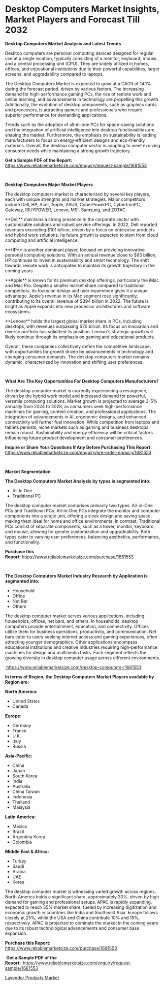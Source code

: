 <p><h1>Desktop Computers Market Insights, Market Players and Forecast Till 2032</h1></p><p><strong>Desktop Computers Market Analysis and Latest Trends</strong></p>
<p><p>Desktop computers are personal computing devices designed for regular use at a single location, typically consisting of a monitor, keyboard, mouse, and a central processing unit (CPU). They are widely utilized in homes, offices, and educational institutions due to their powerful capabilities, larger screens, and upgradability compared to laptops.</p><p>The Desktop Computers Market is expected to grow at a CAGR of 14.1% during the forecast period, driven by various factors. The increasing demand for high-performance gaming PCs, the rise of remote work and online learning, and advancements in technology are propelling this growth. Additionally, the evolution of desktop components, such as graphics cards and processors, is attracting gamers and professionals who require superior performance for demanding applications.</p><p>Trends such as the adoption of all-in-one PCs for space-saving solutions and the integration of artificial intelligence into desktop functionalities are shaping the market. Furthermore, the emphasis on sustainability is leading manufacturers to focus on energy-efficient designs and eco-friendly materials. Overall, the desktop computer sector is adapting to meet evolving consumer needs while maintaining a strong growth trajectory.</p></p>
<p><strong>Get a Sample PDF of the Report:&nbsp;</strong> <a href="https://www.reliablemarketsize.com/enquiry/request-sample/1681553?utm_campaign=3537&utm_medium=2&utm_source=Github&utm_content=ia&utm_term=05042025&utm_id=desktop-computers">https://www.reliablemarketsize.com/enquiry/request-sample/1681553</a></p>
<p>&nbsp;</p>
<p><strong>Desktop Computers Major Market Players</strong></p>
<p><p>The desktop computers market is characterized by several key players, each with unique strengths and market strategies. Major competitors include Dell, HP, Acer, Apple, ASUS, CyberPowerPC, CybertronPC, Gateway, IBUYPOWER, Lenovo, MSI, Samsung, and ZOTAC.</p><p>**Dell** maintains a strong presence in the corporate sector with customizable solutions and robust service offerings. In 2022, Dell reported revenues exceeding $101 billion, driven by a focus on enterprise products and hybrid work solutions. Its future growth is expected to stem from cloud computing and artificial intelligence.</p><p>**HP** is another dominant player, focused on providing innovative personal computing solutions. With an annual revenue close to $63 billion, HP continues to invest in sustainability and smart technology. The shift towards remote work is anticipated to maintain its growth trajectory in the coming years.</p><p>**Apple** is known for its premium desktop offerings, particularly the iMac and Mac Pro. Despite a smaller market share compared to traditional competitors, its focus on design and user experience gives it a unique advantage. Apple’s revenue in its Mac segment rose significantly, contributing to its overall revenue of $394 billion in 2022. The future is bright as Apple expands into new processor architectures and software ecosystems.</p><p>**Lenovo** holds the largest global market share in PCs, including desktops, with revenues surpassing $70 billion. Its focus on innovation and diverse portfolio has solidified its position. Lenovo's strategic growth will likely continue through its emphasis on gaming and educational products.</p><p>Overall, these companies collectively define the competitive landscape, with opportunities for growth driven by advancements in technology and changing consumer demands. The desktop computers market remains dynamic, characterized by innovation and shifting user preferences.</p></p>
<p>&nbsp;</p>
<p><strong>What Are The Key Opportunities For Desktop Computers Manufacturers?</strong></p>
<p><p>The desktop computer market is currently experiencing a resurgence, driven by the hybrid work model and increased demand for powerful, versatile computing solutions. Market growth is projected to average 3-5% annually from 2024 to 2028, as consumers seek high-performance machines for gaming, content creation, and professional applications. The integration of advancements in AI, ergonomic designs, and enhanced connectivity will further fuel innovation. While competition from laptops and tablets persists, niche markets such as gaming and business desktops remain robust. Sustainability and energy efficiency will be critical factors influencing future product development and consumer preferences.</p></p>
<p><strong>Inquire or Share Your Questions If Any Before Purchasing This Report:</strong> <a href="https://www.reliablemarketsize.com/enquiry/pre-order-enquiry/1681553?utm_campaign=3537&utm_medium=2&utm_source=Github&utm_content=ia&utm_term=05042025&utm_id=desktop-computers">https://www.reliablemarketsize.com/enquiry/pre-order-enquiry/1681553</a></p>
<p>&nbsp;</p>
<p><strong>Market Segmentation</strong></p>
<p><strong>The Desktop Computers Market Analysis by types is segmented into:</strong></p>
<p><ul><li>All In One</li><li>Traditional PC</li></ul></p>
<p><p>The desktop computer market comprises primarily two types: All-in-One PCs and Traditional PCs. All-in-One PCs integrate the monitor and computer components into a single unit, offering a sleek design and saving space, making them ideal for home and office environments. In contrast, Traditional PCs consist of separate components, such as a tower, monitor, keyboard, and mouse, allowing for greater customization and upgradeability. Both types cater to varying user preferences, balancing aesthetics, performance, and functionality.</p></p>
<p><strong>Purchase this Report:&nbsp;</strong><a href="https://www.reliablemarketsize.com/purchase/1681553?utm_campaign=3537&utm_medium=2&utm_source=Github&utm_content=ia&utm_term=05042025&utm_id=desktop-computers">https://www.reliablemarketsize.com/purchase/1681553</a></p>
<p>&nbsp;</p>
<p><strong>The Desktop Computers Market Industry Research by Application is segmented into:</strong></p>
<p><ul><li>Household</li><li>Office</li><li>Net Bar</li><li>Others</li></ul></p>
<p><p>The desktop computer market serves various applications, including households, offices, net bars, and others. In households, desktop computers provide entertainment, education, and connectivity. Offices utilize them for business operations, productivity, and communication. Net bars cater to users seeking internet access and gaming experiences, often attracting younger demographics. Other applications encompass educational institutions and creative industries requiring high-performance machines for design and multimedia tasks. Each segment reflects the growing diversity in desktop computer usage across different environments.</p></p>
<p><a href="https://www.reliablemarketsize.com/desktop-computers-r1681553?utm_campaign=3537&utm_medium=2&utm_source=Github&utm_content=ia&utm_term=05042025&utm_id=desktop-computers">&nbsp;https://www.reliablemarketsize.com/desktop-computers-r1681553</a></p>
<p><strong>In terms of Region, the Desktop Computers Market Players available by Region are:</strong></p>
<p>
    <p> <strong> North America: </strong>
        <ul>
            <li>United States</li>
            <li>Canada</li>
        </ul>
        </p> 
    <p> <strong> Europe: </strong>
        <ul>
            <li>Germany</li>
            <li>France</li>
            <li>U.K.</li>
            <li>Italy</li>
            <li>Russia</li>
        </ul>
        </p> 
    <p> <strong> Asia-Pacific: </strong>
        <ul>
            <li>China</li>
            <li>Japan</li>
            <li>South Korea</li>
            <li>India</li>
            <li>Australia</li>
            <li>China Taiwan</li>
            <li>Indonesia</li>
            <li>Thailand</li>
            <li>Malaysia</li>
        </ul>
        </p> 
    <p> <strong> Latin America: </strong>
        <ul>
            <li>Mexico</li>
            <li>Brazil</li>
            <li>Argentina Korea</li>
            <li>Colombia</li>
        </ul>
        </p> 
    <p> <strong> Middle East & Africa: </strong>
        <ul>
            <li>Turkey</li>
            <li>Saudi</li>
            <li>Arabia</li>
            <li>UAE</li>
            <li>Korea</li>
        </ul>
    </p>
    </p>
<p><p>The desktop computer market is witnessing varied growth across regions. North America holds a significant share, approximately 30%, driven by high demand for gaming and professional setups. APAC is rapidly expanding, expected to reach 35% market share, fueled by increasing digitization and economic growth in countries like India and Southeast Asia. Europe follows closely at 25%, while the USA and China contribute 10% and 15%, respectively. APAC is projected to dominate the market in the coming years due to its robust technological advancements and consumer base expansion.</p></p>
<p><strong>Purchase this Report: </strong><a href="https://www.reliablemarketsize.com/purchase/1681553?utm_campaign=3537&utm_medium=2&utm_source=Github&utm_content=ia&utm_term=05042025&utm_id=desktop-computers">https://www.reliablemarketsize.com/purchase/1681553</a></p>
<p>&nbsp;<strong>Get a Sample PDF of the Report:&nbsp;&nbsp;</strong><a href="https://www.reliablemarketsize.com/enquiry/request-sample/1681553?utm_campaign=3537&utm_medium=2&utm_source=Github&utm_content=ia&utm_term=05042025&utm_id=desktop-computers">https://www.reliablemarketsize.com/enquiry/request-sample/1681553</a></p>
<p><strong></strong></p>
<p><p><a href="https://github.com/iquiseeboli/Market-Research-Report-List-1/blob/main/lavender-products-market.md?utm_campaign=3537&utm_medium=2&utm_source=Github&utm_content=ia&utm_term=05042025&utm_id=desktop-computers">Lavender Products Market</a></p></p>
